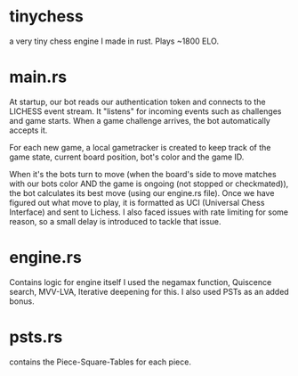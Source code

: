 # tinychess
a very tiny chess engine I made in rust. Plays ~1800 ELO. 

# main.rs

At startup, our bot reads our authentication token and connects to the LICHESS event stream. It "listens" for incoming events such as challenges and game starts. When a game challenge arrives, the bot automatically accepts it.

For each new game, a local gametracker is created to keep track of the game state, current board position, bot's color and the game ID.

When it's the bots turn to move (when the board's side to move matches with our bots color AND the game is ongoing (not stopped or checkmated)), the bot calculates its best move (using our engine.rs file). Once we have figured out what move to play, it is formatted as UCI (Universal Chess Interface) and sent to Lichess. I also faced issues with rate limiting for some reason, so a small delay is introduced to tackle that issue.

# engine.rs

Contains logic for engine itself
I used the negamax function, Quiscence search, MVV-LVA, Iterative deepening for this. I also used PSTs as an added bonus. 

# psts.rs 

contains the Piece-Square-Tables for each piece. 
